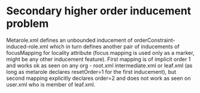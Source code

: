 # Secondary higher order inducement problem

Metarole.xml defines an unbounded inducement of orderConstraint-induced-role.xml
which in turn defines another pair of inducements of
focusMapping for locality attribute
(focus mapping is used only as a marker, might be any other inducement feature).
First mapping is of implicit order 1 and works ok as seen on any org - root.xml
intermediate.xml or leaf.xml (as long as metarole declares
resetOrder=1 for the first inducement), but second mapping explicitly declares
order=2 and does not work as seen on user.xml who is member of leaf.xml.